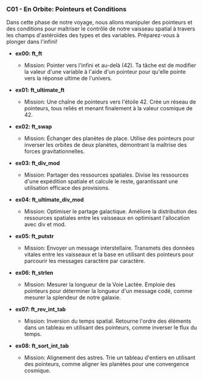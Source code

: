 ### C01 - En Orbite: Pointeurs et Conditions

Dans cette phase de notre voyage, nous allons manipuler des pointeurs et des conditions pour maîtriser le contrôle de notre vaisseau spatial à travers les champs d'astéroïdes des types et des variables. Préparez-vous à plonger dans l'infini!

- **ex00: ft_ft**
  - Mission: Pointer vers l'infini et au-delà (42). Ta tâche est de modifier la valeur d'une variable à l'aide d'un pointeur pour qu'elle pointe vers la réponse ultime de l'univers.

- **ex01: ft_ultimate_ft**
  - Mission: Une chaîne de pointeurs vers l'étoile 42. Crée un réseau de pointeurs, tous reliés et menant finalement à la valeur cosmique de 42.

- **ex02: ft_swap**
  - Mission: Échanger des planètes de place. Utilise des pointeurs pour inverser les orbites de deux planètes, démontrant la maîtrise des forces gravitationnelles.

- **ex03: ft_div_mod**
  - Mission: Partager des ressources spatiales. Divise les ressources d'une expédition spatiale et calcule le reste, garantissant une utilisation efficace des provisions.

- **ex04: ft_ultimate_div_mod**
  - Mission: Optimiser le partage galactique. Améliore la distribution des ressources spatiales entre les vaisseaux en optimisant l'allocation avec div et mod.

- **ex05: ft_putstr**
  - Mission: Envoyer un message interstellaire. Transmets des données vitales entre les vaisseaux et la base en utilisant des pointeurs pour parcourir les messages caractère par caractère.

- **ex06: ft_strlen**
  - Mission: Mesurer la longueur de la Voie Lactée. Emploie des pointeurs pour déterminer la longueur d'un message codé, comme mesurer la splendeur de notre galaxie.

- **ex07: ft_rev_int_tab**
  - Mission: Inversion du temps spatial. Retourne l'ordre des éléments dans un tableau en utilisant des pointeurs, comme inverser le flux du temps.

- **ex08: ft_sort_int_tab**
  - Mission: Alignement des astres. Trie un tableau d'entiers en utilisant des pointeurs, comme aligner les planètes pour une convergence cosmique.

